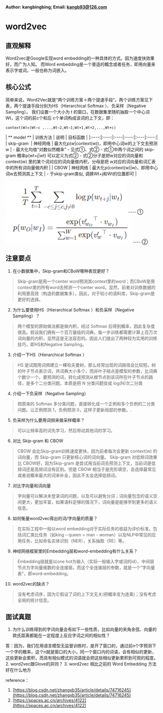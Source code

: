 **Author: kangbingbing;     Email: kangb93@126.com**
# word2vec
## 直观解释
Word2vec是Google实现word embedding的一种具体的方式。因为速度快效果好，而广为人知。
而Word embedding是一个普适的概念或者任务，即用向量来表示字或词，一般也称为词嵌入。
## 核心公式
简单来说，Word2Vec就是“两个训练方案＋两个提速手段”，两个训练方案见下表，两个提速手段分别为HS（Hierarchical Softmax ）、负采样（Negative Sampling）。
我们设置一个大小为 t 的窗口，在数据集里随机抽取一个中心词Wt，这个词的前c个和后 c个单词构成该词的上下文，即：
```
context(W)=(Wt−c ,...,Wt−2,Wt−1;Wt+1,Wt+2,...,Wt+c)
```

| ** model **   | 训练方法 | 说明   | 目标函数   | 
|:----:|:----:|:----|:----:|:----|:----:|
| skip-gram       | 神经网络   | 最大化p(w\|context(w))，即用中心词w的上下文去预测 w | - 最大化均值“对数似然概率”  - 见式①、式②    - 式①中两个词之间的 skip-gram 概率p(wt+j\|wt) 可以定义为式②  - 式②分子是把w对应的词向量和  context(w) 里的某个词对应的词向量做内积，分母是把 w对应的词向量和词汇表中的所有词向量做内积   | 
| CBOW   | 神经网络 | 最大化p(context(w)\|w)，即用中心词w去预测其上下文   | - 于skip-gram类似, 调换Wt+j和Wt的位置即可 | 

<img src="../assert/formula-word2vec-1.png"/> ---- ①
<img src="../assert/formula-word2vec-2.png"/>     ---- ②




## 注意要点
1. 在小数据集中，Skip-gram和CBoW哪种表现更好？
>Skip-gram是用一个center word预测其context里的word；而CBoW是用context里的所有word去预测一个center word。显然，前者对训练数据的利用更高效（构造的数据集多），因此，对于较小的语料库，Skip-gram是更好的选择。
2. 为什么要使用HS（Hierarchical Softmax ）和负采样（Negative Sampling）？
>两个模型的原始做法都是做内积，经过 Softmax 后得到概率，因此复杂度很高。假设我们拥有一个百万量级的词典，每一步训练都需要计算上百万次词向量的内积，显然这是无法容忍的。因此人们提出了两种较为实用的训练技巧，即HS和Negative Sampling。

3. 介绍一下HS（Hierarchical Softmax ）
>HS 是试图用词频建立一棵哈夫曼树，那么经常出现的词路径会比较短。树的叶子节点表示词，共词典大小多个，而非叶子结点是模型的参数，比词典个数少一个。要预测的词，转化成预测从根节点到该词所在叶子节点的路径，是多个二分类问题。本质是把 N 分类问题变成 log(N)次二分类
4. 介绍一下负采样（Negative Sampling）
>把原来的 Softmax 多分类问题，直接转化成一个正例和多个负例的二分类问题。让正例预测 1，负例预测 0，这样子更新局部的参数。.
5. 负采样为什么要用词频来做采样概率？
>可以让频率高的词先学习，然后带动其他词的学习。
6. 对比 Skip-gram 和 CBOW
>CBOW 会比Skip-gram训练速度更快，因为前者每次会更新 context(w) 的词向量，而 Skip-gram 只更新核心词的词向量。
>Skip-gram 对低频词效果比 CBOW好，因为Skip-gram 是尝试用当前词去预测上下文，当前词是低频词还是高频词没有区别。但是 CBOW 相当于是完形填空，会选择最常见或者说概率最大的词来补全，因此不太会选择低频词。
7. 对比字向量和词向量
>字向量可以解决未登录词的问题，以及可以避免分词；词向量包含的语义空间更大，更加丰富，如果语料足够的情况下，词向量是能够学到更多的语义信息。
8. 如何衡量word2vec得出的词/字向量的质量？
>在实际工程中一般以word embedding对于实际任务的收益为评价标准，包括词汇类比任务（如king – queen = man - woman）以及NLP中常见的应用任务，比如命名实体识别（NER），关系抽取（RE）等。
9. 神经网络框架里的Embedding层和word-embedding有什么关系？
>Embedding层就是以one hot为输入（实际一般输入字或词的id）、中间层节点为字向量维数的全连接层。而这个全连接层的参数，就是一个“字向量表”，即word-embedding。
10.  word2vec的缺点？
>没有考虑词序，因为它假设了词的上下文无关(把概率变为连乘)；没有考虑全局的统计信息。
## 面试真题
1. 为什么训练得到的字词向量会有如下一些性质，比如向量的夹角余弦、向量的欧氏距离都能在一定程度上反应字词之间的相似性？

  答：因为，我们在用语言模型无监督训练时，是开了窗口的，通过前n个字预测下一个字的概率，这个n就是窗口的大小，同一个窗口内的词语，会有相似的更新，这些更新会累积，而具有相似模式的词语就会把这些相似更新累积到可观的程度。
2. word2vec跟Glove的异同？
3. word2vec 相比之前的 Word Embedding 方法好在什么地方

reference：
1. [https://blog.csdn.net/zhangxb35/article/details/74716245](https://blog.csdn.net/zhangxb35/article/details/74716245)
2. [https://spaces.ac.cn/archives/4122](https://spaces.ac.cn/archives/4122)

